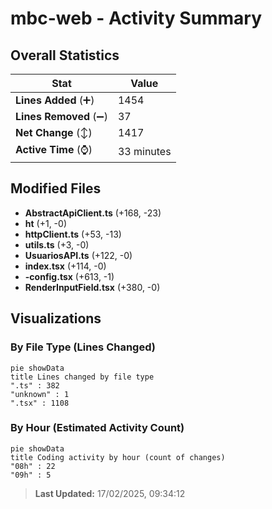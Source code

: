 # mbc-web - Activity Summary 

## Overall Statistics

| Stat                   | Value                                                             |
| ---------------------- | ----------------------------------------------------------------- |
| **Lines Added** (➕)   | 1454                                          |
| **Lines Removed** (➖) | 37                                        |
| **Net Change** (↕)    | 1417                |
| **Active Time** (⌚)   | 33 minutes |


## Modified Files
- **AbstractApiClient.ts** (+168, -23)
- **ht** (+1, -0)
- **httpClient.ts** (+53, -13)
- **utils.ts** (+3, -0)
- **UsuariosAPI.ts** (+122, -0)
- **index.tsx** (+114, -0)
- **-config.tsx** (+613, -1)
- **RenderInputField.tsx** (+380, -0)

## Visualizations

### By File Type (Lines Changed)

```mermaid
pie showData
title Lines changed by file type
".ts" : 382
"unknown" : 1
".tsx" : 1108
```

### By Hour (Estimated Activity Count)

```mermaid
pie showData
title Coding activity by hour (count of changes)
"08h" : 22
"09h" : 5
```


> **Last Updated:** 17/02/2025, 09:34:12